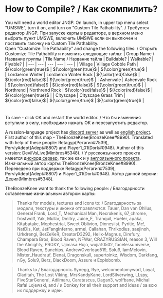 # How to Compile? / Как скомпилить?
You will need a world editor JNGP. On launch, in upper top menu select "UMSWE", turn it on, and turn on "Custom Tile Pathability". / Требуется редактор JNGP. При запуске карты в редакторе, в верхном меню выбрать пункт UMSWE, включить UMSWE если он выключен и поставить галочку на Custom Tile Pathability. \
Open "Customize Tile Pathability" and change the following tiles: / Открыть Customize Tile Pathability и изменить следующие тайлы:
| Group Name / Название группы  | Tile Name / Название тайла        | Buildable?            | Walkable?             | Flyable?              |
| ---                           | ---                               | ---                   | ---                   | ---                   |
| Village                       | Village Cobble Path               | ${\color{green}true}$ | ${\color{green}true}$ | ${\color{green}true}$ |                  
| Lordaeron Winter              | Lordaeron Winter Rock             | ${\color{red}false}$  | ${\color{red}false}$  | ${\color{green}true}$ |
| Ashenvale                     | Ashenvale Rock                    | ${\color{red}false}$  | ${\color{red}false}$  | ${\color{green}true}$ | 
| Northrend                     | Northrend Rock                    | ${\color{red}false}$  | ${\color{red}false}$  | ${\color{green}true}$ |
| Cityscape                     | Cityscape Grass Trim              | ${\color{red}false}$  | ${\color{green}true}$ | ${\color{green}true}$ |
#
To save - click OK and restart the world editor. / Что бы изменения вступили в силу, необходимо нажать OK и перезапустить редактор.


A russion-language project has [discord server](https://discord.gg/nym7e5BTnE) as well as [english project](https://discord.gg/UA3pmjMhsu). First author of this map - TheBronzeKnee(BronzeKnee#8990). Translated with help of these people: Retagyp(Ретагип#7539), PervlyAdept(Adept#8807) and Player1_01(Dork#0948). Author of this version: DevilVsLive(Mimbres#5348). / У русскоязычного проекта имеется [дискорд сервер](https://discord.gg/nym7e5BTnE), так же как и у [англоязычного проекта](https://discord.gg/UA3pmjMhsu). Изначальный автор карты: TheBronzeKnee(BronzeKnee#8990). Переведено при поддержке Retagyp(Ретагип#7539), PervlyAdept(Adept#8807) и Player1_01(Dork#0948). Автор данной версии: Девил(Mimbres#5348).


TheBronzeKnee want to thank the following people: / Благодарности оставленные изначальным автором карты:
> Thanks for models, textures and icons to: / Благодарность за модели, текстуры и иконки отправляются: Tauer, Dan van Ohllus, General Frank, Lord_T, Mechanical Man, Necrokenis, 67_chrome, frostwolf, Yak, Mullar, Dmitry, Juice_F, Tranquil, Hueter, apaka, Kitabatake, Mephestrial, Sweet Oblivion, Dionesiist, Pyritie, Mc!, NatDis, Ket, JetFangInferno, armel, Callahan, Thrikodius, saejinoh, Urkdrengi, BerZeKeR, CreatorD3292, Hellx-Magnus, Direfury, Champara Bros, Blood Raven, NFWar, CRAZYRUSSIAN, reason 3, Will the Almighty, PROXY, Ujimasa Hojo, wojia10502,  facelessuniverse, Blood Raven, Sunchips,  AndrewOverload519, Solu9, IamMclovin, Mister_Haudrauf, Elenai, Dragonskull, supertoinkz, Wisdom, Darkfang, nGy, Solu9, Berz, BlackDoom, Azsure и Explobomb.


> Thanks to / Благодарность Synegg, Rye, welcomeotomyworl, Loyal, Gladitah, The Lost Viking, MrsKandyKane, LordSilverwing, LLspy, FiveStarGeneral, Adilmaru, Caratascus, Dagan3, wolfbane, Michal Rafal Lojewski, and / и Donkey for all their support and ideas / за всю их поддержку и идеи.
